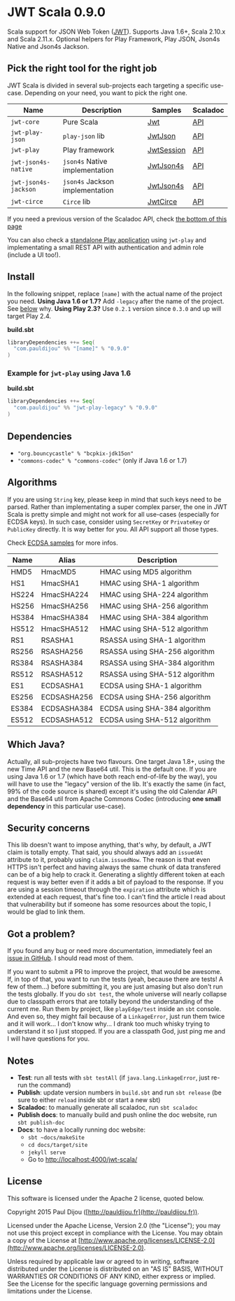 # JWT Scala 0.9.0

Scala support for JSON Web Token ([JWT](http://tools.ietf.org/html/draft-ietf-oauth-json-web-token)). Supports Java 1.6+, Scala 2.10.x and Scala 2.11.x. Optional helpers for Play Framework, Play JSON, Json4s Native and Json4s Jackson.

## Pick the right tool for the right job

JWT Scala is divided in several sub-projects each targeting a specific use-case. Depending on your need, you want to pick the right one.

| Name | Description | Samples | Scaladoc |
|------|-------------|---------|----------|
|`jwt-core`|Pure Scala|[Jwt](https://pauldijou.github.io/jwt-scala/samples/jwt-core)|[API](https://pauldijou.github.io/jwt-scala/api/latest/jwt-core)|
|`jwt-play-json`|`play-json` lib|[JwtJson](https://pauldijou.github.io/jwt-scala/samples/jwt-play-json)|[API](https://pauldijou.github.io/jwt-scala/api/latest/jwt-play-json)|
|`jwt-play`|Play framework|[JwtSession](https://pauldijou.github.io/jwt-scala/samples/jwt-play)|[API](https://pauldijou.github.io/jwt-scala/api/latest/jwt-play)|
|`jwt-json4s-native`|`json4s` Native implementation|[JwtJson4s](https://pauldijou.github.io/jwt-scala/samples/jwt-json4s)|[API](https://pauldijou.github.io/jwt-scala/api/latest/jwt-json4s)|
|`jwt-json4s-jackson`|`json4s` Jackson implementation|[JwtJson4s](https://pauldijou.github.io/jwt-scala/samples/jwt-json4s)|[API](https://pauldijou.github.io/jwt-scala/api/latest/jwt-json4s)|
|`jwt-circe`|`Circe` lib|[JwtCirce](https://pauldijou.github.io/jwt-scala/samples/jwt-circe)|[API](https://pauldijou.github.io/jwt-scala/api/latest/jwt-circe)|

If you need a previous version of the Scaladoc API, check [the bottom of this page](https://pauldijou.github.io/jwt-scala/api/#old-apis)

You can also check a [standalone Play application](https://github.com/pauldijou/jwt-scala/tree/master/examples/play-angular-standalone) using `jwt-play` and implementating a small REST API with authentication and admin role (include a UI too!).

## Install

In the following snippet, replace `[name]` with the actual name of the project you need. **Using Java 1.6 or 1.7?** Add `-legacy` after the name of the project. See [below](#which-java) why. **Using Play 2.3?** Use `0.2.1` version since `0.3.0` and up will target Play 2.4.

**build.sbt**

```scala
libraryDependencies ++= Seq(
  "com.pauldijou" %% "[name]" % "0.9.0"
)
```

### Example for `jwt-play` using Java 1.6

**build.sbt**

```scala
libraryDependencies ++= Seq(
  "com.pauldijou" %% "jwt-play-legacy" % "0.9.0"
)
```

## Dependencies

- `"org.bouncycastle" % "bcpkix-jdk15on"`
- `"commons-codec" % "commons-codec"` (only if Java 1.6 or 1.7)

## Algorithms

If you are using `String` key, please keep in mind that such keys need to be parsed. Rather than implementating a super complex parser, the one in JWT Scala is pretty simple and might not work for all use-cases (especially for ECDSA keys). In such case, consider using `SecretKey` or `PrivateKey` or `PublicKey` directly. It is way better for you. All API support all those types.

Check [ECDSA samples](https://pauldijou.github.io/jwt-scala/samples/jwt-ecdsa) for more infos.

|Name|Alias|Description|
|----|-----|-----------|
|HMD5|HmacMD5|HMAC using MD5 algorithm|
|HS1|HmacSHA1|HMAC using SHA-1 algorithm|
|HS224|HmacSHA224|HMAC using SHA-224 algorithm|
|HS256|HmacSHA256|HMAC using SHA-256 algorithm|
|HS384|HmacSHA384|HMAC using SHA-384 algorithm|
|HS512|HmacSHA512|HMAC using SHA-512 algorithm|
|RS1|RSASHA1|RSASSA using SHA-1 algorithm|
|RS256|RSASHA256|RSASSA using SHA-256 algorithm|
|RS384|RSASHA384|RSASSA using SHA-384 algorithm|
|RS512|RSASHA512|RSASSA using SHA-512 algorithm|
|ES1|ECDSASHA1|ECDSA using SHA-1 algorithm|
|ES256|ECDSASHA256|ECDSA using SHA-256 algorithm|
|ES384|ECDSASHA384|ECDSA using SHA-384 algorithm|
|ES512|ECDSASHA512|ECDSA using SHA-512 algorithm|

## <a name="which-java"></a>Which Java?

Actually, all sub-projects have two flavours. One target Java 1.8+, using the new Time API and the new Base64 util. This is the default one. If you are using Java 1.6 or 1.7 (which have both reach end-of-life by the way), you will have to use the "legacy" version of the lib. It's exactly the same (in fact, 99% of the code source is shared) except it's using the old Calendar API and the Base64 util from Apache Commons Codec (introducing **one small dependency** in this particular use-case).

## Security concerns

This lib doesn't want to impose anything, that's why, by default, a JWT claim is totally empty. That said, you should always add an `issuedAt` attribute to it, probably using `claim.issuedNow`. The reason is that even HTTPS isn't perfect and having always the same chunk of data transfered can be of a big help to crack it. Generating a slightly different token at each request is way better even if it adds a bit of payload to the response. If you are using a session timeout through the `expiration` attribute which is extended at each request, that's fine too. I can't find the article I read about that vulnerability but if someone has some resources about the topic, I would be glad to link them.

## Got a problem?

If you found any bug or need more documentation, immediately feel an [issue in GitHub](https://github.com/pauldijou/jwt-scala/issues). I should read most of them.

If you want to submit a PR to improve the project, that would be awesome. If, in top of that, you want to run the tests (yeah, because there are tests! A few of them...) before submitting it, you are just amasing but also don't run the tests globally. If you do `sbt test`, the whole universe will nearly collapse due to classpath errors that are totally beyond the understanding of the current me. Run them by project, like `playEdge/test` inside an `sbt` console. And even so, they might fail because of a `LinkageError`, just run them twice and it will work... I don't know why... I drank too much whisky trying to understand it so I just stopped. If you are a classpath God, just ping me and I will have questions for you.

## Notes

- **Test**: run all tests with `sbt testAll` (if `java.lang.LinkageError`, just re-run the command)
- **Publish**: update version numbers in `build.sbt` and run `sbt release` (be sure to either `reload` inside sbt or start a new sbt)
- **Scaladoc**: to manually generate all scaladoc, run `sbt scaladoc`
- **Publish docs**: to manually build and push online the doc website, run `sbt publish-doc`
- **Docs**: to have a locally running doc website:
  - `sbt ~docs/makeSite`
  - `cd docs/target/site`
  - `jekyll serve`
  - Go to [http://localhost:4000/jwt-scala/](http://localhost:4000/jwt-scala/)

## License

This software is licensed under the Apache 2 license, quoted below.

Copyright 2015 Paul Dijou ([http://pauldijou.fr](http://pauldijou.fr)).

Licensed under the Apache License, Version 2.0 (the "License"); you may not use this project except in compliance with the License. You may obtain a copy of the License at [http://www.apache.org/licenses/LICENSE-2.0](http://www.apache.org/licenses/LICENSE-2.0).

Unless required by applicable law or agreed to in writing, software distributed under the License is distributed on an "AS IS" BASIS, WITHOUT WARRANTIES OR CONDITIONS OF ANY KIND, either express or implied. See the License for the specific language governing permissions and limitations under the License.

